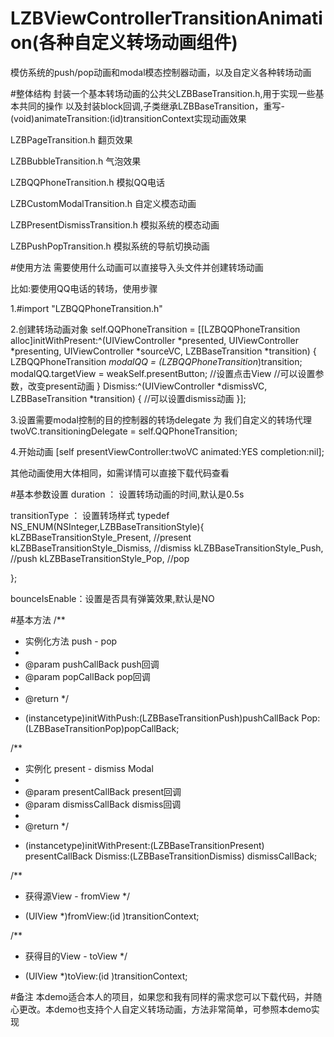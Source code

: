# LZBViewControllerTransitionAnimation(各种自定义转场动画组件)
模仿系统的push/pop动画和modal模态控制器动画，以及自定义各种转场动画

#整体结构
封装一个基本转场动画的公共父LZBBaseTransition.h,用于实现一些基本共同的操作
以及封装block回调,子类继承LZBBaseTransition，重写- (void)animateTransition:(id<UIViewControllerContextTransitioning>)transitionContext实现动画效果

 LZBPageTransition.h   翻页效果
 
 LZBBubbleTransition.h   气泡效果
 
 LZBQQPhoneTransition.h   模拟QQ电话
 
 LZBCustomModalTransition.h   自定义模态动画
 
 LZBPresentDismissTransition.h  模拟系统的模态动画
 
 LZBPushPopTransition.h  模拟系统的导航切换动画

#使用方法
需要使用什么动画可以直接导入头文件并创建转场动画

比如:要使用QQ电话的转场，使用步骤

1.#import "LZBQQPhoneTransition.h"

2.创建转场动画对象
self.QQPhoneTransition = [[LZBQQPhoneTransition alloc]initWithPresent:^(UIViewController *presented, UIViewController *presenting, UIViewController *sourceVC, LZBBaseTransition *transition) {
LZBQQPhoneTransition *modalQQ = (LZBQQPhoneTransition*)transition;
modalQQ.targetView = weakSelf.presentButton; //设置点击View
//可以设置参数，改变present动画
} Dismiss:^(UIViewController *dismissVC, LZBBaseTransition *transition) {
   //可以设置dismiss动画
}];

3.设置需要modal控制的目的控制器的转场delegate 为 我们自定义的转场代理
twoVC.transitioningDelegate = self.QQPhoneTransition;

4.开始动画
[self presentViewController:twoVC animated:YES completion:nil];

其他动画使用大体相同，如需详情可以直接下载代码查看

#基本参数设置
duration ： 设置转场动画的时间,默认是0.5s

transitionType ： 设置转场样式
typedef NS_ENUM(NSInteger,LZBBaseTransitionStyle){
kLZBBaseTransitionStyle_Present,  //present
kLZBBaseTransitionStyle_Dismiss,  //dismiss
kLZBBaseTransitionStyle_Push,     //push
kLZBBaseTransitionStyle_Pop,      //pop

};

bounceIsEnable：设置是否具有弹簧效果,默认是NO

#基本方法
/**
*  实例化方法 push - pop
*
*  @param pushCallBack push回调
*  @param popCallBack  pop回调
*
*  @return
*/
- (instancetype)initWithPush:(LZBBaseTransitionPush)pushCallBack
Pop:(LZBBaseTransitionPop)popCallBack;

/**
*  实例化 present - dismiss Modal
*
*  @param presentCallBack present回调
*  @param dismissCallBack dismiss回调
*
*  @return 
*/
- (instancetype)initWithPresent:(LZBBaseTransitionPresent) presentCallBack
Dismiss:(LZBBaseTransitionDismiss) dismissCallBack;

/**
*  获得源View - fromView
*/
- (UIView *)fromView:(id <UIViewControllerContextTransitioning>)transitionContext;

/**
*  获得目的View - toView
*/
- (UIView *)toView:(id <UIViewControllerContextTransitioning>)transitionContext;

#备注
本demo适合本人的项目，如果您和我有同样的需求您可以下载代码，并随心更改。本demo也支持个人自定义转场动画，方法非常简单，可参照本demo实现

